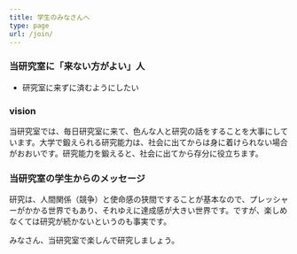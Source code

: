 ```yaml
---
title: 学生のみなさんへ
type: page
url: /join/
---
```


### 当研究室に「来ない方がよい」人

- 研究室に来ずに済むようにしたい


### vision

当研究室では、毎日研究室に来て、色んな人と研究の話をすることを大事にしています。大学で鍛えられる研究能力は、社会に出てからは身に着けられない場合がおおいです。研究能力を鍛えると、社会に出てから存分に役立ちます。

### 当研究室の学生からのメッセージ

研究は、人間関係（競争）と使命感の狭間ですることが基本なので、プレッシャーがかかる世界でもあり、それゆえに達成感が大きい世界です。ですが、楽しめなくては研究が続かないというのも事実です。

みなさん、当研究室で楽しんで研究しましょう。

